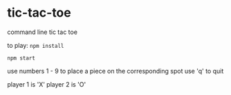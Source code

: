 # tic-tac-toe
command line tic tac toe

to play:
```npm install```

```npm start```

use numbers 1 - 9 to place a piece on the corresponding spot
use 'q' to quit

player 1 is 'X'
player 2 is 'O'